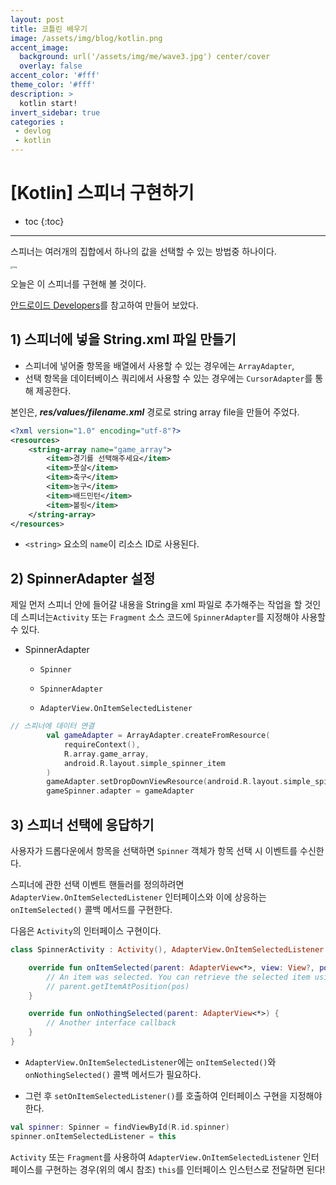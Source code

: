 ```yaml
---
layout: post
title: 코틀린 배우기
image: /assets/img/blog/kotlin.png
accent_image: 
  background: url('/assets/img/me/wave3.jpg') center/cover
  overlay: false
accent_color: '#fff'
theme_color: '#fff'
description: >
  kotlin start!
invert_sidebar: true
categories :
 - devlog	
 - kotlin
---
```


# [Kotlin] 스피너 구현하기

* toc
{:toc}
---

 스피너는 여러개의 집합에서 하나의 값을 선택할 수 있는 방법중 하나이다.

<img src="https://developer.android.com/static/images/ui/spinner.png?hl=ko" alt="img" style="zoom: 25%;" />

오늘은 이 스피너를 구현해 볼 것이다.

[안드로이드 Developers](https://developer.android.com/guide/topics/ui/controls/spinner?hl=ko)를 참고하여 만들어 보았다.



## 1) 스피너에 넣을 String.xml 파일 만들기

* 스피너에 넣어줄 항목을 배열에서 사용할 수 있는 경우에는 `ArrayAdapter`, 
* 선택 항목을 데이터베이스 쿼리에서 사용할 수 있는 경우에는 `CursorAdapter`를 통해 제공한다.

본인은, ***res/values/*filename*.xml*** 경로로 string array file을 만들어 주었다.

```xml
<?xml version="1.0" encoding="utf-8"?>
<resources>
    <string-array name="game_array">
        <item>경기를 선택해주세요</item>
        <item>풋살</item>
        <item>축구</item>
        <item>농구</item>
        <item>배드민턴</item>
        <item>볼링</item>
    </string-array>
</resources>
```

* `<string>` 요소의 `name`이 리소스 ID로 사용된다.



## 2) SpinnerAdapter 설정

제일 먼저 스피너 안에 들어갈 내용을 String을 xml 파일로 추가해주는 작업을 할 것인데 스피너는`Activity` 또는 `Fragment` 소스 코드에 `SpinnerAdapter`를 지정해야 사용할 수 있다.



* SpinnerAdapter 

  - `Spinner`

  - `SpinnerAdapter`

  - `AdapterView.OnItemSelectedListener  `



```kotlin
// 스피너에 데이터 연결
        val gameAdapter = ArrayAdapter.createFromResource(
            requireContext(),
            R.array.game_array,
            android.R.layout.simple_spinner_item
        )
        gameAdapter.setDropDownViewResource(android.R.layout.simple_spinner_dropdown_item)
        gameSpinner.adapter = gameAdapter
```



## 3) 스피너 선택에 응답하기

사용자가 드롭다운에서 항목을 선택하면 `Spinner` 객체가 항목 선택 시 이벤트를 수신한다.

스피너에 관한 선택 이벤트 핸들러를 정의하려면 `AdapterView.OnItemSelectedListener` 인터페이스와 이에 상응하는 `onItemSelected()` 콜백 메서드를 구현한다. 



 다음은 `Activity`의 인터페이스 구현이다.

```kotlin
class SpinnerActivity : Activity(), AdapterView.OnItemSelectedListener {

    override fun onItemSelected(parent: AdapterView<*>, view: View?, pos: Int, id: Long) {
        // An item was selected. You can retrieve the selected item using
        // parent.getItemAtPosition(pos)
    }

    override fun onNothingSelected(parent: AdapterView<*>) {
        // Another interface callback
    }
}
```

* `AdapterView.OnItemSelectedListener`에는 `onItemSelected()`와 `onNothingSelected()` 콜백 메서드가 필요하다.

* 그런 후 `setOnItemSelectedListener()`를 호출하여 인터페이스 구현을 지정해야 한다.



```kotlin
val spinner: Spinner = findViewById(R.id.spinner)
spinner.onItemSelectedListener = this
```

`Activity` 또는 `Fragment`를 사용하여 `AdapterView.OnItemSelectedListener` 인터페이스를 구현하는 경우(위의 예시 참조) `this`를 인터페이스 인스턴스로 전달하면 된다!